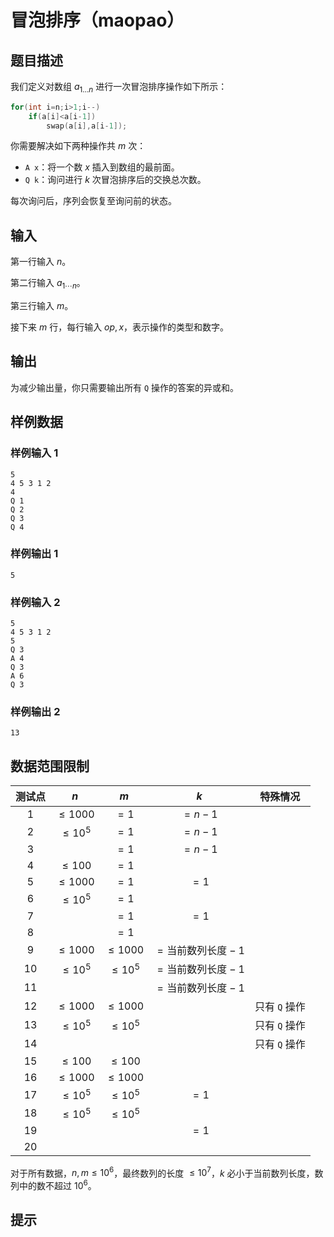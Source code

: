 # 冒泡排序（maopao）

## 题目描述

我们定义对数组 $a_{1\dots n}$ 进行一次冒泡排序操作如下所示：

```c++
for(int i=n;i>1;i--)
	if(a[i]<a[i-1])
		swap(a[i],a[i-1]);
```

你需要解决如下两种操作共 $m$ 次：

- `A x`：将一个数 $x$ 插入到数组的最前面。
- `Q k`：询问进行 $k$ 次冒泡排序后的交换总次数。

每次询问后，序列会恢复至询问前的状态。

## 输入

第一行输入 $n$。

第二行输入 $a_{1\cdots n}$。

第三行输入 $m$。

接下来 $m$ 行，每行输入 $op,x$，表示操作的类型和数字。

## 输出

为减少输出量，你只需要输出所有 `Q` 操作的答案的异或和。

## 样例数据

### 样例输入 1

```
5
4 5 3 1 2
4
Q 1
Q 2
Q 3
Q 4

```

### 样例输出 1

```
5

```
### 样例输入 2

```
5
4 5 3 1 2
5
Q 3
A 4
Q 3
A 6
Q 3

```

### 样例输出 2

```
13

```


## 数据范围限制

| 测试点 |     $n$     |     $m$     |           $k$           |   特殊情况   |
| :----: | :---------: | :---------: | :----------------------: | :----------: |
|   1   | $\leq 1000$ |    $=1$    |          $=n-1$          |              |
|   2   | $\leq 10^5$ |    $=1$    |          $=n-1$          |              |
|   3   |            |    $=1$    |          $=n-1$          |              |
|   4   | $\leq 100$ |    $=1$    |                          |              |
|   5   | $\leq 1000$ |    $=1$    |           $=1$           |              |
|   6   | $\leq 10^5$ |    $=1$    |                          |              |
|   7   |            |    $=1$    |           $=1$           |              |
|   8   |            |    $=1$    |                          |              |
|   9   | $\leq 1000$ | $\leq 1000$ | $=\text{当前数列长度}-1$ |              |
|   10   | $\leq 10^5$ | $\leq 10^5$ | $=\text{当前数列长度}-1$ |              |
|   11   |            |            | $=\text{当前数列长度}-1$ |              |
|   12   | $\leq 1000$ | $\leq 1000$ |                          | 只有 `Q` 操作 |
|   13   | $\leq 10^5$ | $\leq 10^5$ |                          | 只有 `Q` 操作 |
|   14   |            |            |                          | 只有 `Q` 操作 |
|   15   | $\leq 100$ | $\leq 100$ |                          |              |
|   16   | $\leq 1000$ | $\leq 1000$ |                          |              |
|   17   | $\leq 10^5$ | $\leq 10^5$ |           $=1$           |              |
|   18   | $\leq 10^5$ | $\leq 10^5$ |                          |              |
|   19   |            |            |           $=1$           |              |
|   20   |            |            |                          |              |

对于所有数据，$n, m \leq 10^6$，最终数列的长度 $\leq 10^7$，$k$ 必小于当前数列长度，数列中的数不超过 $10^6$。

## 提示


